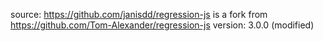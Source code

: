 source: https://github.com/janisdd/regression-js 
is a fork from https://github.com/Tom-Alexander/regression-js
version: 3.0.0 (modified)

